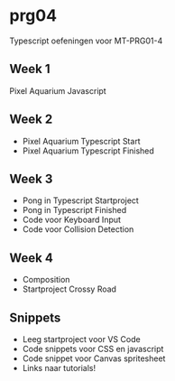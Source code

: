 # prg04
Typescript oefeningen voor MT-PRG01-4

## Week 1
Pixel Aquarium Javascript

## Week 2
- Pixel Aquarium Typescript Start
- Pixel Aquarium Typescript Finished

## Week 3
- Pong in Typescript Startproject
- Pong in Typescript Finished
- Code voor Keyboard Input
- Code voor Collision Detection

## Week 4
- Composition
- Startproject Crossy Road

## Snippets
- Leeg startproject voor VS Code
- Code snippets voor CSS en javascript
- Code snippet voor Canvas spritesheet
- Links naar tutorials!